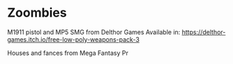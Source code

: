 # Zoombies


M1911 pistol and MP5 SMG from Delthor Games
Available in: https://delthor-games.itch.io/free-low-poly-weapons-pack-3

Houses and fances from Mega Fantasy Pr